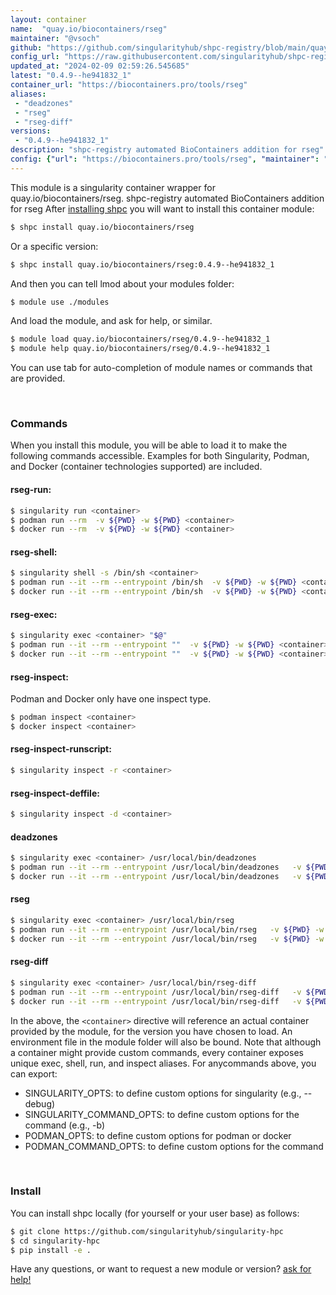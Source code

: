 ```yaml
---
layout: container
name:  "quay.io/biocontainers/rseg"
maintainer: "@vsoch"
github: "https://github.com/singularityhub/shpc-registry/blob/main/quay.io/biocontainers/rseg/container.yaml"
config_url: "https://raw.githubusercontent.com/singularityhub/shpc-registry/main/quay.io/biocontainers/rseg/container.yaml"
updated_at: "2024-02-09 02:59:26.545685"
latest: "0.4.9--he941832_1"
container_url: "https://biocontainers.pro/tools/rseg"
aliases:
 - "deadzones"
 - "rseg"
 - "rseg-diff"
versions:
 - "0.4.9--he941832_1"
description: "shpc-registry automated BioContainers addition for rseg"
config: {"url": "https://biocontainers.pro/tools/rseg", "maintainer": "@vsoch", "description": "shpc-registry automated BioContainers addition for rseg", "latest": {"0.4.9--he941832_1": "sha256:0504a5b5a8c568f75113e552734714f9ac0d3eb3d27c0752c94b0941488c588d"}, "tags": {"0.4.9--he941832_1": "sha256:0504a5b5a8c568f75113e552734714f9ac0d3eb3d27c0752c94b0941488c588d"}, "docker": "quay.io/biocontainers/rseg", "aliases": {"deadzones": "/usr/local/bin/deadzones", "rseg": "/usr/local/bin/rseg", "rseg-diff": "/usr/local/bin/rseg-diff"}}
---
```


This module is a singularity container wrapper for quay.io/biocontainers/rseg.
shpc-registry automated BioContainers addition for rseg
After [installing shpc](#install) you will want to install this container module:


```bash
$ shpc install quay.io/biocontainers/rseg
```

Or a specific version:

```bash
$ shpc install quay.io/biocontainers/rseg:0.4.9--he941832_1
```

And then you can tell lmod about your modules folder:

```bash
$ module use ./modules
```

And load the module, and ask for help, or similar.

```bash
$ module load quay.io/biocontainers/rseg/0.4.9--he941832_1
$ module help quay.io/biocontainers/rseg/0.4.9--he941832_1
```

You can use tab for auto-completion of module names or commands that are provided.

<br>

### Commands

When you install this module, you will be able to load it to make the following commands accessible.
Examples for both Singularity, Podman, and Docker (container technologies supported) are included.

#### rseg-run:

```bash
$ singularity run <container>
$ podman run --rm  -v ${PWD} -w ${PWD} <container>
$ docker run --rm  -v ${PWD} -w ${PWD} <container>
```

#### rseg-shell:

```bash
$ singularity shell -s /bin/sh <container>
$ podman run --it --rm --entrypoint /bin/sh  -v ${PWD} -w ${PWD} <container>
$ docker run --it --rm --entrypoint /bin/sh  -v ${PWD} -w ${PWD} <container>
```

#### rseg-exec:

```bash
$ singularity exec <container> "$@"
$ podman run --it --rm --entrypoint ""  -v ${PWD} -w ${PWD} <container> "$@"
$ docker run --it --rm --entrypoint ""  -v ${PWD} -w ${PWD} <container> "$@"
```

#### rseg-inspect:

Podman and Docker only have one inspect type.

```bash
$ podman inspect <container>
$ docker inspect <container>
```

#### rseg-inspect-runscript:

```bash
$ singularity inspect -r <container>
```

#### rseg-inspect-deffile:

```bash
$ singularity inspect -d <container>
```


#### deadzones

```bash
$ singularity exec <container> /usr/local/bin/deadzones
$ podman run --it --rm --entrypoint /usr/local/bin/deadzones   -v ${PWD} -w ${PWD} <container> -c " $@"
$ docker run --it --rm --entrypoint /usr/local/bin/deadzones   -v ${PWD} -w ${PWD} <container> -c " $@"
```


#### rseg

```bash
$ singularity exec <container> /usr/local/bin/rseg
$ podman run --it --rm --entrypoint /usr/local/bin/rseg   -v ${PWD} -w ${PWD} <container> -c " $@"
$ docker run --it --rm --entrypoint /usr/local/bin/rseg   -v ${PWD} -w ${PWD} <container> -c " $@"
```


#### rseg-diff

```bash
$ singularity exec <container> /usr/local/bin/rseg-diff
$ podman run --it --rm --entrypoint /usr/local/bin/rseg-diff   -v ${PWD} -w ${PWD} <container> -c " $@"
$ docker run --it --rm --entrypoint /usr/local/bin/rseg-diff   -v ${PWD} -w ${PWD} <container> -c " $@"
```



In the above, the `<container>` directive will reference an actual container provided
by the module, for the version you have chosen to load. An environment file in the
module folder will also be bound. Note that although a container
might provide custom commands, every container exposes unique exec, shell, run, and
inspect aliases. For anycommands above, you can export:

 - SINGULARITY_OPTS: to define custom options for singularity (e.g., --debug)
 - SINGULARITY_COMMAND_OPTS: to define custom options for the command (e.g., -b)
 - PODMAN_OPTS: to define custom options for podman or docker
 - PODMAN_COMMAND_OPTS: to define custom options for the command

<br>

### Install

You can install shpc locally (for yourself or your user base) as follows:

```bash
$ git clone https://github.com/singularityhub/singularity-hpc
$ cd singularity-hpc
$ pip install -e .
```

Have any questions, or want to request a new module or version? [ask for help!](https://github.com/singularityhub/singularity-hpc/issues)
